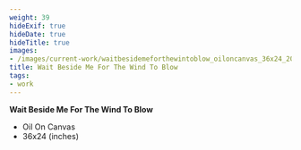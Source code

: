 ```yaml
---
weight: 39
hideExif: true
hideDate: true
hideTitle: true
images:
- /images/current-work/waitbesidemeforthewintoblow_oiloncanvas_36x24_2024.jpg
title: Wait Beside Me For The Wind To Blow
tags:
- work
---
```

**Wait Beside Me For The Wind To Blow**
- Oil On Canvas
- 36x24 (inches)